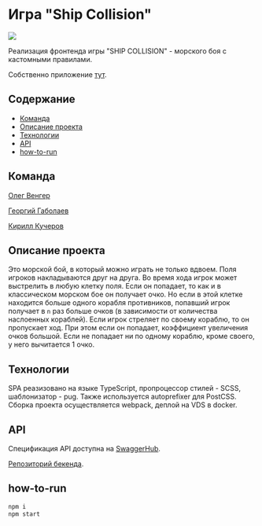 # Игра "Ship Collision"

![](https://travis-ci.org/frontend-park-mail-ru/2018_1_unnamed_project.svg?branch=dev)

Реализация фронтенда игры "SHIP COLLISION" - морского боя с кастомными правилами.

Собственно приложение [тут](https://shipcollision.me).

## Содержание

- [Команда](#команда)
- [Описание проекта](#описание-проекта)
- [Технологии](#технологии)
- [API](#api)
- [how-to-run](#how-to-run)

## Команда

[Олег Венгер](https://github.com/farir1408)

[Георгий Габолаев](https://github.com/gabolaev)

[Кирилл Кучеров](https://github.com/jpyatachkov)


## Описание проекта

Это морской бой, в который можно играть не только вдвоем. Поля игроков накладываются друг на друга. 
Во время хода игрок может выстрелить в любую клетку поля. Если он попадает, то как и в классическом 
морском бое он получает очко. Но если в этой клетке находится больше одного корабля противников, 
попавший игрок получает в `n` раз больше очков (в зависимости от количества наслоенных кораблей). 
Если игрок стреляет по своему кораблю, то он пропускает ход. При этом если он попадает, коэффициент 
увеличения очков большой. Если не попадает ни по одному кораблю, кроме своего, у него вычитается 1 очко.

## Технологии

SPA реазизовано на языке TypeScript, пропроцессор стилей - SCSS, шаблонизатор - pug. Также используется 
autoprefixer для PostCSS. Сборка проекта осуществляется webpack, деплой на VDS в docker.

## API

Спецификация API доступна на [SwaggerHub](https://app.swaggerhub.com/apis/jpyatachkov/ship-collision/).

[Репозиторий бекенда](https://github.com/java-park-mail-ru/Unnamed-02-2018).

## how-to-run

```bash
npm i
npm start
```
